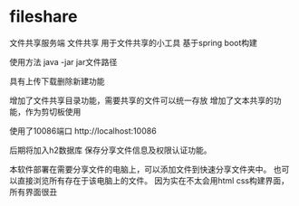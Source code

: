 # fileshare
 文件共享服务端
文件共享
用于文件共享的小工具
基于spring boot构建

使用方法 java -jar jar文件路径

具有上传下载删除新建功能

增加了文件共享目录功能，需要共享的文件可以统一存放
增加了文本共享的功能，作为剪切板使用

使用了10086端口
http://localhost:10086

后期将加入h2数据库 保存分享文件信息及权限认证功能。

本软件部署在需要分享文件的电脑上，可以添加文件到快速分享文件夹中。
也可以直接浏览所有存在于该电脑上的文件。
因为实在不太会用html css构建界面，所有界面很丑

